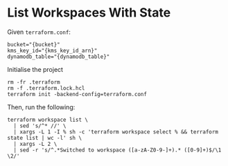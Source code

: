 # List Workspaces With State

Given `terraform.conf`:

```properties
bucket="{bucket}"
kms_key_id="{kms_key_id_arn}"
dynamodb_table="{dynamodb_table}"
```

Initialise the project

```shell
rm -fr .terraform
rm -f .terraform.lock.hcl
terraform init -backend-config=terraform.conf
```

Then, run the following: 

```
terraform workspace list \
  | sed 's/^* //' \
  | xargs -L 1 -I % sh -c 'terraform workspace select % && terraform state list | wc -l' sh \
  | xargs -L 2 \
  | sed -r 's/^.*Switched to workspace ([a-zA-Z0-9-]+).* ([0-9]+)$/\1 \2/'
```

